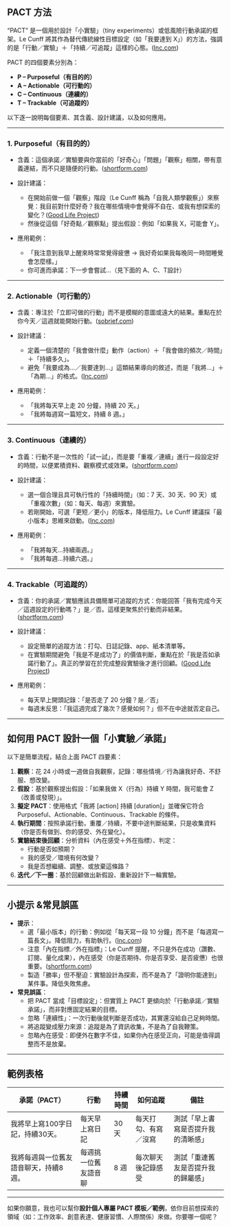 ## PACT 方法

“PACT” 是一個用於設計「小實驗」（tiny experiments）或低風險行動承諾的框架。Le Cunff 將其作為替代傳統線性目標設定（如「我要達到 X」）的方法，強調的是「行動／實驗」＋「持續／可追蹤」這樣的心態。([Inc.com][1])

PACT 的四個要素分別為：

* **P – Purposeful（有目的的）**
* **A – Actionable（可行動的）**
* **C – Continuous（連續的）**
* **T – Trackable（可追蹤的）**

以下逐一說明每個要素、其含義、設計建議，以及如何應用。

---

### 1. Purposeful（有目的的）

* 含義：這個承諾／實驗要與你當前的「好奇心」「問題」「觀察」相關，帶有意義連結，而不只是隨便的行動。([shortform.com][2])
* 設計建議：

  * 在開始前做一個「觀察」階段（Le Cunff 稱為「自我人類學觀察」）來察覺：我目前對什麼好奇？我在哪些情境中會覺得不自在、或我有想探索的變化？([Good Life Project][3])
  * 然後從這個「好奇點／觀察點」提出假設：例如「如果我 X，可能會 Y」。
* 應用範例：

  * 「我注意到我早上醒來時常常覺得疲憊 → 我好奇如果我每晚同一時間睡覺會怎麼樣。」
  * 你可進而承諾：下一步會嘗試…（見下面的 A、C、T設計）

---

### 2. Actionable（可行動的）

* 含義：專注於「立即可做的行動」而不是模糊的意圖或遠大的結果。重點在於你今天／這週就能開始行動。([sobrief.com][4])
* 設計建議：

  * 定義一個清楚的「我會做什麼」動作（action）＋「我會做的頻次／時間」＋「持續多久」。
  * 避免「我要成為…／我要達到…」這類結果導向的敘述，而是「我將…」＋「為期…」的格式。([Inc.com][1])
* 應用範例：

  * 「我將每天早上走 20 分鐘，持續 20 天。」
  * 「我將每週寫一篇短文，持續 8 週。」

---

### 3. Continuous（連續的）

* 含義：行動不是一次性的「試一試」，而是要「重複／連續」進行一段設定好的時間，以便累積資料、觀察模式或效果。([shortform.com][2])
* 設計建議：

  * 選一個合理且具可執行性的「持續時間」（如：7 天、30 天、90 天）或「重複次數」（如：每天、每週）來實驗。
  * 若剛開始，可選「更短／更小」的版本，降低阻力。Le Cunff 建議採「最小版本」思維來啟動。([Inc.com][1])
* 應用範例：

  * 「我將每天…持續兩週。」
  * 「我將每週…持續六週。」

---

### 4. Trackable（可追蹤的）

* 含義：你的承諾／實驗應該具備簡單可追蹤的方式：你能回答「我有完成今天／這週設定的行動嗎？」是／否。這樣更聚焦於行動而非結果。([shortform.com][2])
* 設計建議：

  * 設定簡單的追蹤方法：打勾、日誌記錄、app、紙本清單等。
  * 在實驗期間避免「我是不是成功了」的價值判斷，重點在於「我是否如承諾行動了」。真正的學習在於完成整段實驗後才進行回顧。([Good Life Project][3])
* 應用範例：

  * 每天早上開頭記錄：「是否走了 20 分鐘？是／否」
  * 每週末反思：「我這週完成了幾次？感覺如何？」但不在中途就否定自己。

---

## 如何用 PACT 設計一個「小實驗／承諾」

以下是簡單流程，結合上面 PACT 四要素：

1. **觀察**：花 24 小時或一週做自我觀察，記錄：哪些情境／行為讓我好奇、不舒服、想改變。
2. **假設**：基於觀察提出假設：「如果我做 X（行為）持續 Y 時間，我可能會 Z（改善或發現）」。
3. **擬定 PACT**：使用格式「我將 [action] 持續 [duration]」並確保它符合 Purposeful、Actionable、Continuous、Trackable 的條件。
4. **執行期間**：按照承諾行動，重覆／持續，不要中途判斷結果，只是收集資料（你是否有做到、你的感受、外在變化）。
5. **實驗結束後回顧**：分析資料（內在感受＋外在指標）、判定：
   * 行動是否如預期？
   * 我的感受／環境有何改變？
   * 我是否想繼續、調整、或放棄這條路？
6. **迭代／下一圈**：基於回顧做出新假設、重新設計下一輪實驗。

---

## 小提示 &常見誤區

* **提示**：
  * 選「最小版本」的行動：例如從「每天寫一段 10 分鐘」而不是「每週寫一篇長文」。降低阻力，有助執行。([Inc.com][1])
  * 注意「內在指標／外在指標」：Le Cunff 提醒，不只是外在成功（讚數、訂閱、量化成果），內在感受（你是否期待、你是否享受、是否疲憊）也很重要。([shortform.com][2])
  * 製造「勝率」但不壓迫：實驗設計為探索，而不是為了「證明你能達到」某件事。降低失敗焦慮。
* **常見誤區**：
  * 把 PACT 當成「目標設定」：但實質上 PACT 更傾向於「行動承諾／實驗承諾」，而非對應固定結果的目標。
  * 忽略「連續性」：一次行動後就判斷是否成功，其實還沒給自己足夠時間。
  * 將追蹤變成壓力來源：追蹤是為了資訊收集，不是為了自我鞭策。
  * 忽略內在感受：即便外在數字不佳，如果你內在感受正向，可能是值得調整而不是放棄。

---

## 範例表格

| 承諾（PACT）            | 行動         | 持續時間 | 如何追蹤       | 備註                |
| ------------------- | ---------- | ---- | ---------- | ----------------- |
| 我將早上寫100字日記，持續30天。  | 每天早上寫日記    | 30 天 | 每天打勾、有寫／沒寫 | 測試「早上書寫是否提升我的清晰感」 |
| 我將每週與一位舊友語音聊天，持續8週。 | 每週挑一位舊友語音聊 | 8 週  | 每次聊天後記錄感受  | 測試「重連舊友是否提升我的歸屬感」 |

---

如果你願意，我也可以幫你**設計個人專屬 PACT 模板／範例**，依你目前想探索的領域（如：工作效率、創意表達、健康習慣、人際關係）來做。你要哪一個呢？

[1]: https://www.inc.com/justin-bariso/a-neuroscientist-says-you-should-stop-setting-goals-and-do-this-instead-its-brilliant-advice/91158693?utm_source=chatgpt.com "A Neuroscientist Says You Should Stop Setting Goals and ..."
[2]: https://www.shortform.com/blog/tiny-experiments/?utm_source=chatgpt.com "Tiny Experiments by Anne-Laure Le Cunff (Book Overview)"
[3]: https://www.goodlifeproject.com/podcast/how-to-transform-uncertainty-into-discovery-anne-laure-le-cunff/?utm_source=chatgpt.com "Anne-Laure Le Cunff"
[4]: https://sobrief.com/books/tiny-experiments?utm_source=chatgpt.com "Tiny Experiments | Summary, Quotes, FAQ, Audio"
